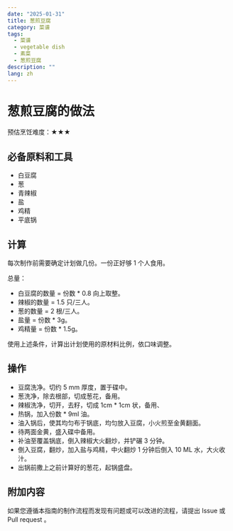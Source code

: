```yaml
---
date: "2025-01-31"
title: 葱煎豆腐
category: 菜谱
tags:
  - 菜谱
  - vegetable dish
  - 素菜
  - 葱煎豆腐
description: ""
lang: zh
---
```


# 葱煎豆腐的做法

预估烹饪难度：★★★

## 必备原料和工具

- 白豆腐
- 葱
- 青辣椒
- 盐
- 鸡精
- 平底锅

## 计算

每次制作前需要确定计划做几份。一份正好够 1 个人食用。

总量：

- 白豆腐的数量 = 份数 * 0.8 向上取整。
- 辣椒的数量 = 1.5 只/三人。
- 葱的数量 = 2 根/三人。
- 盐量 = 份数 * 3g。
- 鸡精量 = 份数 * 1.5g。

使用上述条件，计算出计划使用的原材料比例，依口味调整。

## 操作

* 豆腐洗净。切约 5 mm 厚度，置于碟中。
* 葱洗净，除去根部，切成葱花，备用。
* 辣椒洗净，切开，去籽，切成 1cm * 1cm 状，备用、
* 热锅，加入份数 * 9ml 油。
* 油入锅后，使其均匀布于锅底，均匀放入豆腐，小火煎至金黄翻面。
* 待两面金黄，盛入碟中备用。
* 补油至覆盖锅底，倒入辣椒大火翻炒，并铲碾 3 分钟。
* 倒入豆腐，翻炒，加入盐与鸡精，中火翻炒 1 分钟后倒入 10 ML 水，大火收汁。
* 出锅前撒上之前计算好的葱花，起锅盛盘。

## 附加内容

如果您遵循本指南的制作流程而发现有问题或可以改进的流程，请提出 Issue 或 Pull request 。
